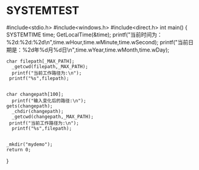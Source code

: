 # SYSTEMTEST

#include<stdio.h>
#include<windows.h>
#include<direct.h>
int main()
{
	 SYSTEMTIME time;
	 GetLocalTime(&time);
    printf("当前时间为：%2d:%2d:%2d\n",time.wHour,time.wMinute,time.wSecond);
    printf("当前日期是：%2d年%d月%d日\n",time.wYear,time.wMonth,time.wDay);

    

    char filepath[_MAX_PATH];
	  _getcwd(filepath,_MAX_PATH);
	  printf("当前工作路径为:\n");
	 printf("%s",filepath);
    

    char changepath[100];
	  printf("输入变化后的路径:\n");
    gets(changepath);
	  _chdir(changepath);
	  _getcwd(changepath,_MAX_PATH);
     printf("当前工作路径为:\n");
	  printf("%s",filepath);


    _mkdir("mydemo");
   	return 0;

}
